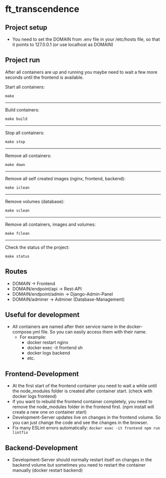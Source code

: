 # ft_transcendence

## Project setup
 - You need to set the DOMAIN from .env file in your /etc/hosts file, so that it points to 127.0.0.1 (or use localhost as DOMAIN)

## Project run
After all containers are up and running you maybe need to wait a few more seconds until the frontend is available.

Start all containers:
```
make
```
---
Build containers:
```
make build
```
---
Stop all containers:
```
make stop
```
---
Remove all containers:
```
make down
```
---
Remove all self created images (nginx, frontend, backend):
```
make iclean
```
---
Remove volumes (database):
```
make vclean
```
---
Remove all containers, images and volumes:
```
make fclean
```
---
Check the status of the project:
```
make status
```

## Routes
- DOMAIN                    -> Frontend
- DOMAIN/endpoint/api       -> Rest-API
- DOMAIN/endpoint/admin     -> Django-Admin-Panel
- DOMAIN/adminer            -> Adminer (Database-Management)

## Useful for development
- All containers are named after their service name in the docker-compose.yml file. So you can easily access them with their name.
    - For example:
        - docker restart nginx
        - docker exec -it frontend sh
        - docker logs backend
        - etc.

## Frontend-Development
- At the first start of the frontend container you need to wait a while until the node_modules folder is created after container start. (check with docker logs frontend)
- If you want to rebuild the frontend container completely, you need to remove the node_modules folder in the frontend first. (npm install will create a new one on container start)
- Development-Server updates live on changes in the frontend volume. So you can just change the code and see the changes in the browser.
- Fix many ESLint errors automatically: `docker exec -it frontend npm run lintfix`


## Backend-Development
- Development-Server should normally restart itself on changes in the backend volume but sometimes you need to restart the container manually (docker restart backend)
